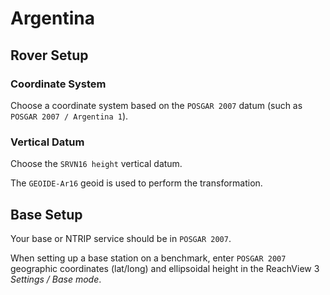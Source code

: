 # Argentina

## Rover Setup

### Coordinate System

Choose a coordinate system based on the `POSGAR 2007` datum (such as `POSGAR 2007 / Argentina 1`).

### Vertical Datum

Choose the `SRVN16 height` vertical datum.

The `GEOIDE-Ar16` geoid is used to perform the transformation.

## Base Setup

Your base or NTRIP service should be in `POSGAR 2007`.

When setting up a base station on a benchmark, enter `POSGAR 2007` geographic coordinates (lat/long) and ellipsoidal height in the ReachView 3 *Settings / Base mode*.
